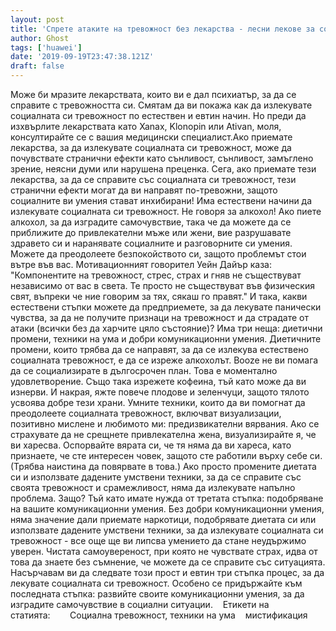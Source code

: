 ```yaml
---
layout: post
title: 'Спрете атаките на тревожност без лекарства - лесни лекове за социална тревожност'
author: Ghost
tags: ['huawei']
date: '2019-09-19T23:47:38.121Z'
draft: false
---
```


Може би мразите лекарствата, които ви е дал психиатър, за да се справите с тревожността си. Смятам да ви покажа как да излекувате социалната си тревожност по естествен и евтин начин. Но преди да изхвърлите лекарствата като Xanax, Klonopin или Ativan, моля, консултирайте се с вашия медицински специалист.Ако приемате лекарства, за да излекувате социалната си тревожност, може да почувствате странични ефекти като сънливост, сънливост, замъглено зрение, неясни думи или нарушена преценка. Сега, ако приемате тези лекарства, за да се справите със социалната си тревожност, тези странични ефекти могат да ви направят по-тревожни, защото социалните ви умения стават инхибирани! Има естествени начини да излекувате социалната си тревожност. Не говоря за алкохол! Ако пиете алкохол, за да изградите самочувствие, така че да можете да се приближите до привлекателни мъже или жени, вие разрушавате здравето си и наранявате социалните и разговорните си умения. Можете да преодолеете безпокойството си, защото проблемът стои вътре във вас. Мотивационният говорител Уейн Дайър каза: "Компонентите на тревожност, стрес, страх и гняв не съществуват независимо от вас в света. Те просто не съществуват във физическия свят, въпреки че ние говорим за тях, сякаш го правят." И така, какви естествени стъпки можете да предприемете, за да лекувате панически чувства, за да не получите признаци на тревожност и да страдате от атаки (всички без да харчите цяло състояние)? Има три неща: диетични промени, техники на ума и добри комуникационни умения. Диетичните промени, които трябва да се направят, за да се излекува естествено социалната тревожност, е да се изреже алкохолът. Booze не ви помага да се социализирате в дългосрочен план. Това е моментално удовлетворение. Също така изрежете кофеина, тъй като може да ви изнерви. И накрая, яжте повече плодове и зеленчуци, защото тялото усвоява добре тези храни. Умните техники, които да ви помогнат да преодолеете социалната тревожност, включват визуализации, позитивно мислене и любимото ми: предизвикателни вярвания. Ако се страхувате да не срещнете привлекателна жена, визуализирайте я, че ви харесва. Оспорвайте вярата си, че тя няма да ви хареса, като признаете, че сте интересен човек, защото сте работили върху себе си. (Трябва наистина да повярвате в това.) Ако просто промените диетата си и използвате дадените умствени техники, за да се справите със своята тревожност и срамежливост, няма да излекувате напълно проблема. Защо? Тъй като имате нужда от третата стъпка: подобряване на вашите комуникационни умения. Без добри комуникационни умения, няма значение дали приемате наркотици, подобрявате диетата си или използвате дадените умствени техники, за да излекувате социалната си тревожност - все още ще ви липсва умението да стане неудържимо уверен. Чистата самоувереност, при която не чувствате страх, идва от това да знаете без съмнение, че можете да се справите със ситуацията. Насърчавам ви да следвате този прост и евтин три стъпка процес, за да лекувате социалната си тревожност. Особено се придържайте към последната стъпка: развийте своите комуникационни умения, за да изградите самочувствие в социални ситуации.    Етикети на статията:        Социална тревожност, техники на ума    мистификация
